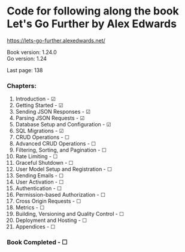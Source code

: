 # Code for following along the book Let's Go Further by Alex Edwards
https://lets-go-further.alexedwards.net/  

Book version: 1.24.0  
Go version: 1.24  

Last page: 138  

### Chapters:
01. Introduction - ☑  
02. Getting Started - ☑  
03. Sending JSON Responses - ☑  
04. Parsing JSON Requests - ☑  
05. Database Setup and Configuration - ☑  
06. SQL Migrations - ☑  
07. CRUD Operations - ☐  
08. Advanced CRUD Operations - ☐  
09. Filtering, Sorting, and Pagination - ☐  
10. Rate Limiting - ☐  
11. Graceful Shutdown - ☐  
12. User Model Setup and Registration - ☐  
13. Sending Emails - ☐  
14. User Activation - ☐  
15. Authentication - ☐  
16. Permission-based Authorization - ☐  
17. Cross Origin Requests - ☐  
18. Metrics - ☐  
19. Building, Versioning and Quality Control - ☐  
20. Deployment and Hosting - ☐  
21. Appendices - ☐  

### Book Completed - ☐  
